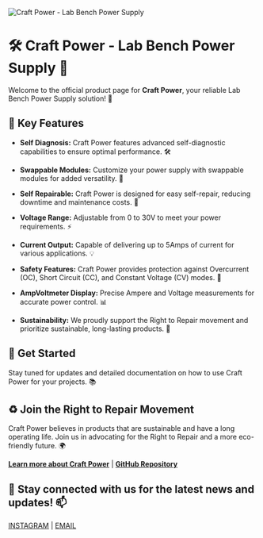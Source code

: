 ![Craft Power - Lab Bench Power Supply](https://github.com/CraftPwr/craftpwr.github.io/blob/main/Craft-Power-Logo-copy.png)

# 🛠️ **Craft Power - Lab Bench Power Supply** 🌟

Welcome to the official product page for **Craft Power**, your reliable Lab Bench Power Supply solution! 🚀

## 🌟 **Key Features**

- **Self Diagnosis:** Craft Power features advanced self-diagnostic capabilities to ensure optimal performance. 🛠️

- **Swappable Modules:** Customize your power supply with swappable modules for added versatility. 🧩

- **Self Repairable:** Craft Power is designed for easy self-repair, reducing downtime and maintenance costs. 🔧

- **Voltage Range:** Adjustable from 0 to 30V to meet your power requirements. ⚡

- **Current Output:** Capable of delivering up to 5Amps of current for various applications. 💡

- **Safety Features:** Craft Power provides protection against Overcurrent (OC), Short Circuit (CC), and Constant Voltage (CV) modes. 🚧

- **AmpVoltmeter Display:** Precise Ampere and Voltage measurements for accurate power control. 📊

- **Sustainability:** We proudly support the Right to Repair movement and prioritize sustainable, long-lasting products. 🌱

## 🚀 **Get Started**

Stay tuned for updates and detailed documentation on how to use Craft Power for your projects. 📚

## ♻️ **Join the Right to Repair Movement**

Craft Power believes in products that are sustainable and have a long operating life. Join us in advocating for the Right to Repair and a more eco-friendly future. 🌍

[**Learn more about Craft Power**](#) | [**GitHub Repository**](#)

📢 **Stay connected with us for the latest news and updates!** 📫
------------------------------------------------------------------
[INSTAGRAM](https://www.instagram.com/craft_power_/) | [EMAIL](craftpower2023@gmail.com)
